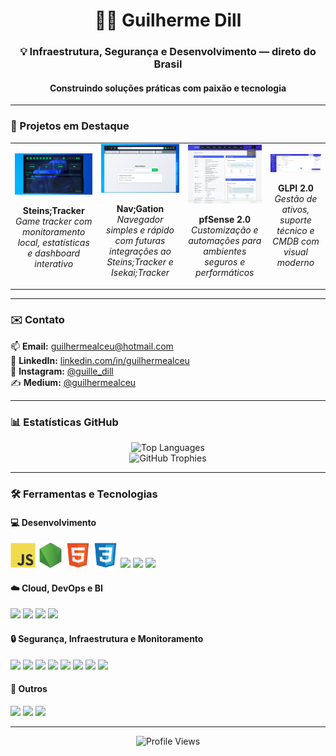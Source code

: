 <h1 align="center">👨‍💻 Guilherme Dill</h1>
<h3 align="center">💡 Infraestrutura, Segurança e Desenvolvimento — direto do Brasil</h3>
<h4 align="center">Construindo soluções práticas com paixão e tecnologia</h4>

---

### 🚀 Projetos em Destaque

<table align="center">
  <tr>
    <td align="center">
      <img src="https://github.com/guilhermealceu/steins-tracker-pro/blob/main/SteinsTracker.png?raw=true" width="300" alt="Steins;Tracker Project" />
      <p><strong>Steins;Tracker</strong><br><em>Game tracker com monitoramento local, estatísticas e dashboard interativo</em></p>
    </td>
    <td align="center">
      <img src="https://github.com/guilhermealceu/Nav-Gation/blob/main/NavGation.png?raw=true" width="300" alt="Nav;Gation Project" />
      <p><strong>Nav;Gation</strong><br><em>Navegador simples e rápido com futuras integrações ao Steins;Tracker e Isekai;Tracker</em></p>
    </td>
    <td align="center">
      <img src="https://github.com/guilhermealceu/guilhermealceu/blob/main/pfsense-2.0.png?raw=true" width="300" alt="pfSense Project" />
      <p><strong>pfSense 2.0</strong><br><em>Customização e automações para ambientes seguros e performáticos</em></p>
    </td>
    <td align="center">
      <img src="https://github.com/guilhermealceu/guilhermealceu/blob/main/glpi-2.0.png?raw=true" width="300" alt="GLPI Project" />
      <p><strong>GLPI 2.0</strong><br><em>Gestão de ativos, suporte técnico e CMDB com visual moderno</em></p>
    </td>
  </tr>
</table>

---

### ✉️ Contato
📫 **Email:** guilhermealceu@hotmail.com  
🔗 **LinkedIn:** [linkedin.com/in/guilhermealceu](https://linkedin.com/in/guilhermealceu)  
📸 **Instagram:** [@guille_dill](https://www.instagram.com/guille_dill/)  
✍️ **Medium:** [@guilhermealceu](https://medium.com/@guilhermealceu)

---

### 📊 Estatísticas GitHub

<p align="center">
  <img src="https://github-readme-stats.vercel.app/api/top-langs/?username=guilhermealceu&layout=compact&theme=transparent" alt="Top Languages" />
  <br>
  <img src="https://github-profile-trophy.vercel.app/?username=guilhermealceu&theme=flat&column=4&row=1" alt="GitHub Trophies" />
</p>

---

### 🛠️ Ferramentas e Tecnologias

#### 💻 Desenvolvimento
<p>
  <img src="https://raw.githubusercontent.com/devicons/devicon/master/icons/javascript/javascript-original.svg" width="40"/>
  <img src="https://raw.githubusercontent.com/devicons/devicon/master/icons/nodejs/nodejs-original.svg" width="40"/>
  <img src="https://raw.githubusercontent.com/devicons/devicon/master/icons/html5/html5-original.svg" width="40"/>
  <img src="https://raw.githubusercontent.com/devicons/devicon/master/icons/css3/css3-original.svg" width="40"/>
  <img src="https://www.vectorlogo.zone/logos/graphql/graphql-icon.svg" width="40"/>
  <img src="https://www.vectorlogo.zone/logos/getpostman/getpostman-icon.svg" width="40"/>
  <img src="https://encrypted-tbn0.gstatic.com/images?q=tbn:ANd9GcQt506h_P4fgTygJkUEhoJq0ixR6yRCyaqlKw&s" width="40"/>
</p>

#### ☁️ Cloud, DevOps e BI
<p>
  <img src="https://www.vectorlogo.zone/logos/google_cloud/google_cloud-icon.svg" width="40"/>
  <img src="https://www.vectorlogo.zone/logos/microsoft_powerbi/microsoft_powerbi-icon.svg" width="40"/>
  <img src="https://upload.wikimedia.org/wikipedia/commons/thumb/f/fa/Microsoft_Azure.svg/1200px-Microsoft_Azure.svg.png" width="40"/>
  <img src="https://www.vectorlogo.zone/logos/google_analytics/google_analytics-icon.svg" width="40"/>
</p>

#### 🔒 Segurança, Infraestrutura e Monitoramento
<p>
  <img src="https://img.icons8.com/color/512/proxmox.png" width="40"/>
  <img src="https://wpcomputersolutions.com/wp-content/uploads/2018/07/pfsense-logo-e1534531558807.png" width="40"/>
  <img src="https://wiki.setic.ro.gov.br/banco_de_imagens/icons/glpi.png" width="40"/>
  <img src="https://img.icons8.com/color/48/000000/virtual-machine.png" width="40"/>
  <img src="https://encrypted-tbn0.gstatic.com/images?q=tbn:ANd9GcTonydFVTQQ7afgEsbPqAL_-wBDkLEA9JoIKw&s" width="40"/>
  <img src="https://www.vectorlogo.zone/logos/symantec/symantec-icon.svg" width="40"/>
  <img src="https://images-eds-ssl.xboxlive.com/image?url=4rt9.lXDC4H_93laV1_eHM0OYfiFeMI2p9MWie0CvL99U4GA1gf6_kayTt_kBblFwHwo8BW8JXlqfnYxKPmmBV0W.ukzXlDX1OGbaYN7x9jQN7sAj24sAZm_WF46K.1azKVWNf9j9SXsDqJn4b0W8LOuGV7tg5uXz8rOCvlHglQ-&format=source" width="40"/>
  <img src="https://play-lh.googleusercontent.com/W3VsSBWwRkgu3VU4vz0AHItfbhGKlYbgqLXJAihtr-QYgMO1A3g9_eyrAbqOxANa7qc" width="40"/>
</p>

#### 🧰 Outros
<p>
  <img src="https://www.vectorlogo.zone/logos/zeplinio/zeplinio-icon.svg" width="40"/>
  <img src="https://www.vectorlogo.zone/logos/wix/wix-icon.svg" width="40"/>
  <img src="https://www.vectorlogo.zone/logos/sentryio/sentryio-icon.svg" width="40"/>
  
</p>

---

<p align="center">
  <img src="https://komarev.com/ghpvc/?username=guilhermealceu&label=Profile%20views&color=0e75b6&style=flat" alt="Profile Views" />
</p>
